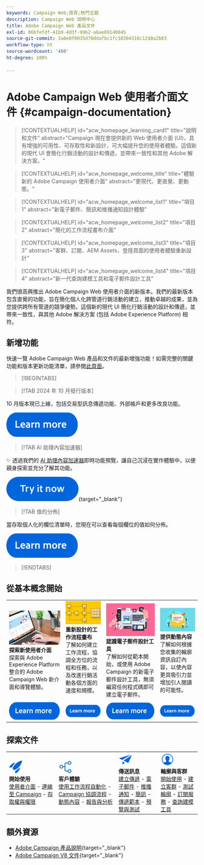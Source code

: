 ```yaml
---
keywords: Campaign Web;首頁;熱門主題
description: Campaign Web 說明中心
title: Adobe Campaign Web 產品文件
exl-id: 86bfefdf-41b9-4d3f-9962-a6ae69140845
source-git-commit: 3a8e0f0035d70ddafbc1fc38304316c12d8a2b83
workflow-type: ht
source-wordcount: '460'
ht-degree: 100%

---
```


# Adobe Campaign Web 使用者介面文件 {#campaign-documentation}

>[!CONTEXTUALHELP]
>id="acw_homepage_learning_card1"
>title="說明和文件"
>abstract="Campaign 現在會提供新的 Web 使用者介面 (UI)，具有增強的可用性、可存取性和新設計，可大幅提升您的使用者體驗。這個新的現代 UI 會簡化行銷活動的設計和傳遞，並帶來一致性和其他 Adobe 解決方案。"

>[!CONTEXTUALHELP]
>id="acw_homepage_welcome_title"
>title="體驗新的 Adobe Campaign 使用者介面"
>abstract="更現代、更直覺、更動態。"

>[!CONTEXTUALHELP]
>id="acw_homepage_welcome_list1"
>title="項目 1"
>abstract="新電子郵件、簡訊和推播通知設計體驗"

>[!CONTEXTUALHELP]
>id="acw_homepage_welcome_list2"
>title="項目 2"
>abstract="簡化的工作流程畫布介面"

>[!CONTEXTUALHELP]
>id="acw_homepage_welcome_list3"
>title="項目 3"
>abstract="客群、訂閱、AEM Assets、登陸頁面的使用者體驗重新設計"

>[!CONTEXTUALHELP]
>id="acw_homepage_welcome_list4"
>title="項目 4"
>abstract="新一代查詢建模工具和電子郵件設計工具"


我們很高興推出 Adobe Campaign Web 使用者介面的新版本。我們的最新版本包含直覺的功能，旨在簡化個人化跨管道行銷活動的建立，推動卓越的成果，並為您提供跨所有管道的競爭優勢。這個新的現代 UI 簡化行銷活動的設計和傳遞，並帶來一致性，與其他 Adobe 解決方案 (包括 Adobe Experience Platform) 相符。

## 新增功能

快速一覽 Adobe Campaign Web 產品和文件的最新增強功能！如需完整的關鍵功能和版本更新功能清單，請參閱[此頁面](rn/whats-new.md)。

>[!BEGINTABS]


>[!TAB 2024 年 10 月發行版本]

10 月版本現已上線，包括交易型訊息傳遞功能、外部帳戶和更多改良功能。

[![影像](assets/do-not-localize/learn-more-button.svg)](../v8/rn/release-notes.md)


>[!TAB AI 助理內容加速器]

✨ 透過我們的 [AI 助理內容加速器](../v8/email/generative-gs.md)即時功能預覽，讓自己沉浸在實作體驗中，以便親身探索並充分了解其功能。

[![影像](assets/do-not-localize/try-it-button.svg)](https://experienceleague.adobe.com/en/apps/journey-optimizer/ai-assistant-content-accelerator){target="_blank"}

>[!TAB 值的分佈]

當存取個人化的欄位清單時，您現在可以查看每個欄位的值如何分佈。

[![影像](assets/do-not-localize/learn-more-button.svg)](../v8/query/build-query.md#distribution-values-query)


>[!ENDTABS]

## 從基本概念開始

<table style="table-layout:fixed">
  <tr style="border: 0;">
    <td>
    <a href="get-started/user-interface.md"><img src="assets/do-not-localize/menu-ui.jpeg"></a>
    <div><strong>探索新使用者介面</strong><br/>探索與 Adobe Experience Platform 整合的 Adobe Campaign Web 新介面和導覽體驗。</div>
    </td>
    <td>
    <a href="workflows/gs-workflows.md"><img src="assets/do-not-localize/menu-workflows.jpeg"></a>
    <div><strong>重新設計的工作流程畫布</strong><br/>了解如何建立工作流程，協調全方位的流程和任務，以及改進行銷活動各個方面的速度和規模。</div><br/>
    </td>
    <td>
    <a href="email/get-started-email-designer.md"><img src="assets/do-not-localize/menu-email.png"></a>
    <div><strong>認識電子郵件設計工具</strong><br/>了解如何從範本開始，或使用 Adobe Campaign 的新電子郵件設計工具，無須編寫任何程式碼即可建立電子郵件。
    </div></td>
    <td>
    <a href="personalization/gs-personalization.md"><img src="assets/do-not-localize/menu-dynamic.png"></a>
    <div><strong>提供動態內容</strong><br/>了解如何根據您收集的輪廓資訊自訂內容，以使內容更具吸引力並增加引人閱讀的可能性。</div>
    </td>
  </tr>
  <tr style="border: 0;">
    <td align="center"><a href="get-started/user-interface.md"><img src="assets/do-not-localize/learn-more-button.svg"></a></td>
    <td align="center"><a href="workflows/gs-workflows.md"><img src="assets/do-not-localize/learn-more-button.svg"></a></td>
    <td align="center"><a href="email/get-started-email-designer.md"><img src="assets/do-not-localize/learn-more-button.svg"></a></td>
    <td align="center"><a href="personalization/gs-personalization.md"><img src="assets/do-not-localize/learn-more-button.svg"></a></td>
    </tr>
</table>

## 探索文件

<table style="table-layout:auto">
  <tr style="border: 0;">
    <td>
      <img src="assets/do-not-localize/icon-start.svg" width="35px">
    <br/>
      <strong>開始使用</strong><br/><a href="get-started/user-interface.md">使用者介面</a> - <a href="get-started/connect-to-campaign.md">連線至 Campaign</a> - <a href="get-started/permissions.md">存取權與權限</a>
    </td>
    <td>
      <img src="assets/do-not-localize/icon-experience.svg" width="35px">
    <br/>
      <strong>客戶體驗</strong><br/><a href="workflows/gs-workflows.md" target="_blank">使用工作流程自動化</a> - <a href="campaigns/gs-campaigns.md" target="_blank">Campaign 協調流程</a> - <a href="personalization/gs-personalization.md">動態內容</a> - <a href="reporting/gs-reports.md">報告與分析</a>
    </td>
    <td>
      <img src="assets/do-not-localize/icon-message.svg" width="35px">
    <br/>
      <strong>傳送訊息</strong><br/><a href="msg/gs-deliveries.md">建立傳遞</a> - <a href="email/create-email.md">電子郵件</a> -  <a href="push/gs-push.md">推播通知</a> - <a href="sms/gs-sms.md">簡訊</a> - <a href="msg/delivery-template.md">傳遞範本</a> - <a href="preview-test/preview-test.md">預覽與測試</a> 
    </td>
    <td>
      <img src="assets/do-not-localize/icon_profile.svg" width="35px">
    <br/>
      <strong>輪廓與客群</strong><br/><a href="audience/gs-audiences-recipients.md">開始使用</a> - <a href="audience/create-audience.md">建立客群</a> - <a href="audience/test-profiles.md">測試輪廓</a> - <a href="audience/manage-services.md">訂閱服務</a> - <a href="query/query-modeler-overview.md">查詢建模工具</a>
    </td>
  </tr>
</table>

## 額外資源

* [Adobe Campaign 產品說明](https://helpx.adobe.com/tw/legal/product-descriptions/adobe-campaign-managed-cloud-services.html){target="_blank"}
* [Adobe Campaign V8 文件](https://experienceleague.adobe.com/docs/campaign-v8.html?lang=zh-hant){target="_blank"}